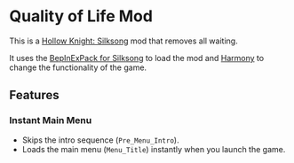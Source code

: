 # Quality of Life Mod

This is a [Hollow Knight: Silksong](https://hollowknightsilksong.com/) mod that removes all waiting.

It uses the [BepInExPack for Silksong](https://thunderstore.io/c/hollow-knight-silksong/p/BepInEx/BepInExPack_Silksong/) to load the mod and [Harmony](https://github.com/pardeike/Harmony) to change the functionality of the game.

## Features

### Instant Main Menu

- Skips the intro sequence (`Pre_Menu_Intro`).
- Loads the main menu (`Menu_Title`) instantly when you launch the game.

